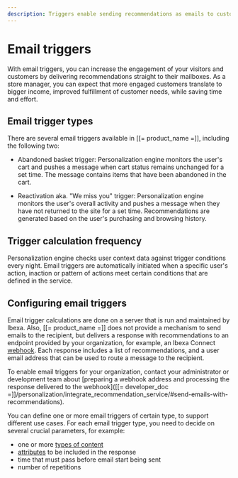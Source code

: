 ```yaml
---
description: Triggers enable sending recommendations as emails to customers.
---
```


# Email triggers

With email triggers, you can increase the engagement of your visitors and customers by delivering recommendations straight to their mailboxes.
As a store manager, you can expect that more engaged customers translate to bigger income, improved fulfillment of customer needs, while saving time and effort.

## Email trigger types

There are several email triggers available in [[= product_name =]], including the following two:

- Abandoned basket trigger: Personalization engine monitors the user's cart and pushes a message when cart status remains unchanged for a set time. 
The message contains items that have been abandoned in the cart.

- Reactivation aka. "We miss you" trigger: Personalization engine monitors the user's overall activity and pushes a message when they have not returned to the site for a set time. 
Recommendations are generated based on the user's purchasing and browsing history.

## Trigger calculation frequency

Personalization engine checks user context data against trigger conditions every night.
Email triggers are automatically initiated when a specific user's action, inaction or pattern of actions meet certain conditions that are defined in the service.

## Configuring email triggers

Email trigger calculations are done on a server that is run and maintained by Ibexa. 
Also, [[= product_name =]] does not provide a mechanism to send emails to the recipient, but delivers a response with recommendations to an endpoint provided by your organization, for example, an Ibexa Connect [webhook](https://doc.ibexa.co/projects/connect/en/latest/tools/webhooks/). 
Each response includes a list of recommendations, and a user email address that can be used to route a message to the recipient.

To enable email triggers for your organization, contact your administrator or development team about [preparing a webhook address and processing the response delivered to the webhook]([[= developer_doc =]]/personalization/integrate_recommendation_service/#send-emails-with-recommendations).

You can define one or more email triggers of certain type, to support different use cases.
For each email trigger type, you need to decide on several crucial parameters, for example:

- one or more [types of content](content_types.md)
- [attributes](recommendation_models.md/#nominal-attributes) to be included in the response
- time that must pass before email start being sent
- number of repetitions